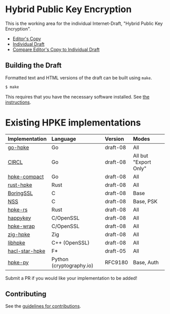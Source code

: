 # Hybrid Public Key Encryption

This is the working area for the individual Internet-Draft, "Hybrid Public Key Encryption".

* [Editor's Copy](https://cfrg.github.io/draft-irtf-cfrg-hpke/#go.draft-irtf-cfrg-hpke.html)
* [Individual Draft](https://tools.ietf.org/html/draft-irtf-cfrg-hpke)
* [Compare Editor's Copy to Individual Draft](https://cfrg.github.io/draft-irtf-cfrg-hpke/#go.draft-irtf-cfrg-hpke.diff)

## Building the Draft

Formatted text and HTML versions of the draft can be built using `make`.

```sh
$ make
```

This requires that you have the necessary software installed.  See
[the instructions](https://github.com/martinthomson/i-d-template/blob/master/doc/SETUP.md).

# Existing HPKE implementations

| Implementation                                     | Language | Version  | Modes  |
| -------------------------------------------------- |:---------|:---------|:-------|
| [go-hpke](https://github.com/cisco/go-hpke)        | Go       | draft-08 | All    |
| [CIRCL](https://github.com/cloudflare/circl/tree/master/hpke) | Go       | draft-08 | All but "Export Only" |
| [hpke-compact](https://github.com/jedisct1/go-hpke-compact)   | Go       | draft-08 | All    |
| [rust-hpke](https://github.com/rozbb/rust-hpke)    | Rust     | draft-08 | All    |
| [BoringSSL](https://boringssl.googlesource.com/boringssl/+/refs/heads/master/include/openssl/hpke.h) | C | draft-08 | Base |
| [NSS](https://hg.mozilla.org/projects/nss/file/tip/lib/pk11wrap) | C | draft-08 | Base, PSK |
| [hpke-rs](https://github.com/franziskuskiefer/hpke-rs)    | Rust     | draft-08 | All    |
| [happykey](https://github.com/sftcd/happykey) | C/OpenSSL | draft-08 | All |
| [hpke-wrap](https://github.com/danharkins/hpke-wrap) | C/OpenSSL | draft-08 | All |
| [zig-hpke](https://github.com/jedisct1/zig-hpke) | Zig | draft-08 | All |
| [libhpke](https://github.com/cisco/mlspp/tree/main/lib/hpke) | C++ (OpenSSL) | draft-08 | All |
| [hacl-star-hpke](https://github.com/project-everest/hacl-star/blob/_blipp_hpke/specs/Spec.Agile.HPKE.fsti) | F\* | draft-05 | All |
| [hpke-py](https://github.com/ctz/hpke-py) | Python (cryptography.io) | RFC9180 | Base, Auth |

Submit a PR if you would like your implementation to be added!

## Contributing

See the
[guidelines for contributions](https://github.com/cfrg/draft-irtf-cfrg-hpke/blob/master/CONTRIBUTING.md).
